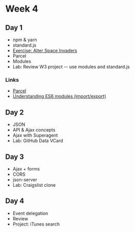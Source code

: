 # Week 4

## Day 1

* npm & yarn
* standard.js
* [Exercise: Alter Space Invaders](exercises/alter-space/)
* Parcel
* Modules
* Lab: Review W3 project -- use modules and standard.js

### Links

* [Parcel](https://parceljs.org/)
* [Understanding ES6 modules (import/export)](https://www.sitepoint.com/understanding-es6-modules/)
  
## Day 2

* JSON
* API & Ajax concepts
* Ajax with Superagent
* Lab: GitHub Data VCard

## Day 3

* Ajax + forms
* CORS
* json-server
* Lab: Craigslist clone

## Day 4

* Event delegation
* Review
* Project: iTunes search
